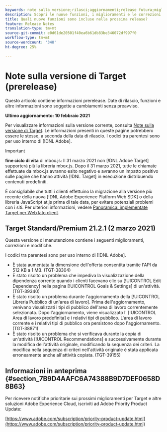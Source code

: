 ```yaml
---
keywords: note sulla versione;rilasci;aggiornamenti;release futura;miglioramenti;nuove funzioni;correzioni;aggiornamenti;prerelease
description: Scopri le nuove funzioni, i miglioramenti e le correzioni inclusi nella prossima release di  Adobe Target, inclusi SDK, API e librerie JavaScript.
title: Quali nuove funzioni sono incluse nella prossima release?
feature: Release Notes
translation-type: tm+mt
source-git-commit: e0d61de20501f40ea6b61db83be346072df997f0
workflow-type: tm+mt
source-wordcount: '348'
ht-degree: 25%

---
```



# Note sulla versione di Target (prerelease)

Questo articolo contiene informazioni prerelease. Date di rilascio, funzioni e altre informazioni sono soggette a cambiamenti senza preavviso.

**Ultimo aggiornamento: 10 febbraio 2021**

Per visualizzare informazioni sulla versione corrente, consulta [Note sulla versione di Target](release-notes.md). Le informazioni presenti in queste pagine potrebbero essere le stesse, a seconda della data di rilascio. I codici tra parentesi sono per uso interno di [!DNL Adobe].

>[!IMPORTANT]
>
>**fine ciclo di vita** di mbox.js: Il 31 marzo 2021 non  [!DNL Adobe Target] supporterà più la libreria mbox.js. Dopo il 31 marzo 2021, tutte le chiamate effettuate da mbox.js avranno esito negativo e avranno un impatto positivo sulle pagine che hanno attività [!DNL Target] in esecuzione distribuendo contenuti predefiniti.
>
>È consigliabile che tutti i clienti effettuino la migrazione alla versione più recente della nuova [!DNL Adobe Experience Platform Web SDK] o della libreria JavaScript at.js prima di tale data, per evitare potenziali problemi con i siti. Per ulteriori informazioni, vedere [Panoramica: implementate Target per Web lato client](/help/c-implementing-target/c-implementing-target-for-client-side-web/implement-target-for-client-side-web.md).

## Target Standard/Premium 21.2.1 (2 marzo 2021)

Questa versione di manutenzione contiene i seguenti miglioramenti, correzioni e modifiche.

I codici tra parentesi sono per uso interno di [!DNL Adobe].

* È stata aumentata la dimensione dell&#39;offerta consentita tramite l&#39;API da 512 KB a 1 MB. (TGT-38304)
* È stato risolto un problema che impediva la visualizzazione della dipendenza corrente quando i clienti facevano clic su [!UICONTROL Edit Dependency] nella pagina [!UICONTROL Goals &amp; Settings] di un&#39;attività. (TGT-39340)
* È stato risolto un problema durante l&#39;aggiornamento della [!UICONTROL Libreria Pubblico di un&#39;area di lavoro]. Prima dell&#39;aggiornamento, venivano visualizzati i tipi di pubblico dell&#39;area di lavoro correntemente selezionata. Dopo l&#39;aggiornamento, viene visualizzato l&#39; [!UICONTROL Area di lavoro predefinita] e i relativi tipi di pubblico. L&#39;area di lavoro corrente e i relativi tipi di pubblico ora persistono dopo l&#39;aggiornamento. (TGT-38871)
* È stato risolto un problema che si verificava durante la copia di un&#39;attività [!UICONTROL Recommendations] e successivamente durante la modifica dell&#39;attività originale, modificando la sequenza dei criteri. La modifica nella sequenza di criteri nell&#39;attività originale è stata applicata erroneamente anche all&#39;attività copiata. (TGT-39155)

## Informazioni in anteprima {#section_7B9D4AAFC6A74388B9D7DEF0658D8B63}

Per ricevere notifiche prioritarie sui prossimi miglioramenti per Target e altre soluzioni Adobe Experience Cloud, iscriviti ad Adobe Priority Product Update:

[https://www.adobe.com/subscription/priority-product-update.html](https://www.adobe.com/subscription/priority-product-update.html)
